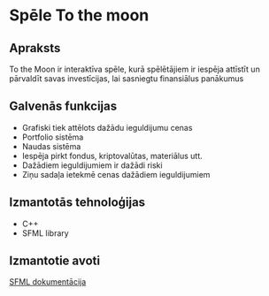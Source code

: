 # Spēle To the moon

## Apraksts
To the Moon ir interaktīva spēle, kurā spēlētājiem ir iespēja attīstīt un pārvaldīt savas investīcijas, lai sasniegtu finansiālus panākumus

## Galvenās funkcijas
 - Grafiski tiek attēlots dažādu ieguldijumu cenas
 - Portfolio sistēma
 - Naudas sistēma
 - Iespēja pirkt fondus, kriptovalūtas, materiālus utt.
 - Dažādiem ieguldijumiem ir dažādi riski
 - Ziņu sadaļa ietekmē cenas dažādiem ieguldijumiem

## Izmantotās tehnoloģijas
 - C++
 - SFML library

## Izmantotie avoti
[SFML dokumentācija](https://www.sfml-dev.org/style.php)
